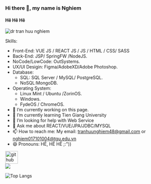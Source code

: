 ### Hi there 👋, my name is Nghiem
#### Hê Hê Hê
![dr tran huu nghiem](https://user-images.githubusercontent.com/72342095/121803362-5dab3380-cc6b-11eb-9cd0-f5fbfa907754.gif)

<!-- ![Hệ hệ Hệ](https://user-images.githubusercontent.com/72342095/116647597-1d3a7380-a9a5-11eb-9088-0a77f3e7f44c.png) -->


Skills: 
- Front-End: VUE JS / REACT JS / JS / HTML / CSS/ SASS
- Back-End: JSP/ SpringFW /NodeJS.
- NoCode/LowCode: OutSystems.
- UX/UI Desigin: Figma/AdobeXD/Adobe Photoshop.
- Database: 
    + SQL: SQL Server / MySQL/ PostgreSQL.
    + NoSQL:MongoDB.
- Operating System: 
    + Linux Mint / Ubuntu /ZorinOS.
    + Windows.
    + FydeOS / ChromeOS.
- 🔭 I’m currently working on this page. 
- 🌱 I’m currently learning Tien Giang University 
- 🤔 I’m looking for help with Web Service 
- 💬 Ask me about REACT/VUE/JPA/JDBC/MYSQL 
- 📫 How to reach me: My email: tranhuunghiem48@gmail.com or nghiem017101004@tgu.edu.vn
- 😄 Pronouns: HÊ, HÊ HÊ ;:")) 


[<img src='https://cdn.jsdelivr.net/npm/simple-icons@3.0.1/icons/github.svg' alt='github' height='40'>](https://github.com/tranhuunghiem99)  
![](https://komarev.com/ghpvc/?username=tranhuunghiem99&color=green)

![Top Langs](https://github-readme-stats.vercel.app/api/top-langs/?username=CharalambosIoannou&theme=tokyonight)

<!--![GitHub metrics](https://metrics.lecoq.io/tranhuunghiem99)  
[GitHub stats](https://github-readme-stats.vercel.app/api?username=tranhuunghiem99&show_icons=true&count_private=true) 
[![Top Langs](https://github-readme-stats.vercel.app/api/top-langs/?username=tranhuunghiem99&layout=compact)](https://github.com/tranhuunghiem99/github-readme-stats)

![GitHub Activity Graph](https://activity-graph.herokuapp.com/graph?username=tranhuunghiem99)  

![Profile views](https://gpvc.arturio.dev/tranhuunghiem99)  -->


